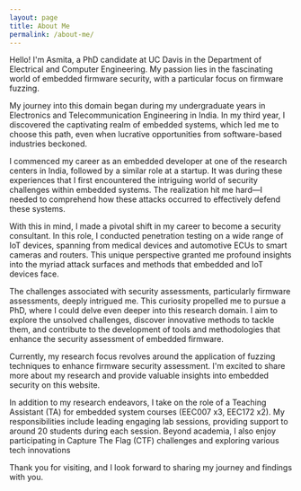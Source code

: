 ```yaml
---
layout: page
title: About Me
permalink: /about-me/
---
```


<!-- This is the base Jekyll theme. You can find out more info about customizing your Jekyll theme, as well as basic Jekyll usage documentation at [jekyllrb.com](https://jekyllrb.com/)

You can find the source code for Minima at GitHub:
[jekyll][jekyll-organization] /
[minima](https://github.com/jekyll/minima)

You can find the source code for Jekyll at GitHub:
[jekyll][jekyll-organization] /
[jekyll](https://github.com/jekyll/jekyll)


[jekyll-organization]: https://github.com/jekyll -->

Hello! I'm Asmita, a PhD candidate at UC Davis in the Department of Electrical and Computer Engineering. My passion lies in the fascinating world of embedded firmware security, with a particular focus on firmware fuzzing.

My journey into this domain began during my undergraduate years in Electronics and Telecommunication Engineering in India. In my third year, I discovered the captivating realm of embedded systems, which led me to choose this path, even when lucrative opportunities from software-based industries beckoned.

I commenced my career as an embedded developer at one of the research centers in India, followed by a similar role at a startup. It was during these experiences that I first encountered the intriguing world of security challenges within embedded systems. The realization hit me hard—I needed to comprehend how these attacks occurred to effectively defend these systems.


With this in mind, I made a pivotal shift in my career to become a security consultant. In this role, I conducted penetration testing on a wide range of IoT devices, spanning from medical devices and automotive ECUs to smart cameras and routers. This unique perspective granted me profound insights into the myriad attack surfaces and methods that embedded and IoT devices face.

The challenges associated with security assessments, particularly firmware assessments, deeply intrigued me. This curiosity propelled me to pursue a PhD, where I could delve even deeper into this research domain. I aim to explore the unsolved challenges, discover innovative methods to tackle them, and contribute to the development of tools and methodologies that enhance the security assessment of embedded firmware.

Currently, my research focus revolves around the application of fuzzing techniques to enhance firmware security assessment. I'm excited to share more about my research and provide valuable insights into embedded security on this website.

In addition to my research endeavors, I take on the role of a Teaching Assistant (TA) for embedded system courses (EEC007 x3, EEC172 x2). My responsibilities include leading engaging lab sessions, providing support to around 20 students during each session. Beyond academia, I also enjoy participating in Capture The Flag (CTF) challenges and exploring various tech innovations

Thank you for visiting, and I look forward to sharing my journey and findings with you.<br>
